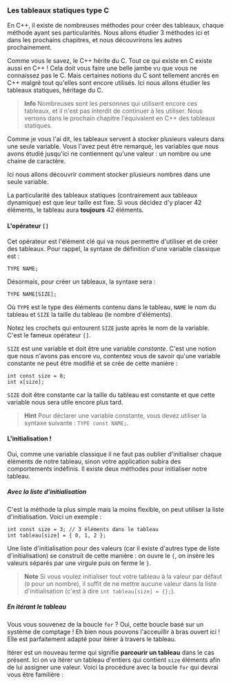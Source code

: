 ### Les tableaux statiques type C

En C++, il existe de nombreuses méthodes pour créer des tableaux, chaque méthode
ayant ses particularités. Nous allons étudier 3 méthodes ici et dans les
prochains chapitres, et nous découvrirons les autres prochainement.

Comme vous le savez, le C++ hérite du C. Tout ce qui existe en C existe aussi en
C++ ! Cela doit vous faire une belle jambe vu que vous ne connaissez pas le C.
Mais certaines notions du C sont tellement ancrés en C++ malgré tout qu'elles sont
encore utilisés. Ici nous allons étudier les tableaux statiques, héritage du C.

> **Info** Nombreuses sont les personnes qui utilisent encore ces tableaux, et
il n'est pas interdit de continuer à les utiliser. Nous verrons dans le
prochain chapitre l'équivalent en C++ des tableaux statiques.

Comme je vous l'ai dit, les tableaux servent à stocker plusieurs valeurs dans
une seule variable. Vous l'avez peut être remarqué, les variables que nous
avons étudié jusqu'ici ne contiennent qu'une valeur : un nombre ou une chaine
de caractère.

Ici nous allons découvrir comment stocker plusieurs nombres dans une seule
variable.

La particularité des tableaux statiques (contrairement aux tableaux dynamique)
est que leur taille est fixe. Si vous décidez d'y placer 42 éléments, le
tableau aura **toujours** 42 éléments.

#### L'opérateur ```[]```

Cet opérateur est l'élément clé qui va nous permettre d'utiliser et de créer des
tableaux. Pour rappel, la syntaxe de définition d'une variable classique est :

    TYPE NAME;
    
Désormais, pour créer un tableaux, la syntaxe sera :

    TYPE NAME[SIZE];
    
Où ```TYPE``` est le type des éléments contenu dans le tableau, ```NAME``` le
nom du tableau et ```SIZE``` la taille du tableau (le nombre d'éléments).

Notez les crochets qui entourent ```SIZE``` juste après le nom de la variable.
C'est le fameux opérateur ```[]```.

```SIZE``` est une variable et doit être une variable *constante*. C'est une
notion que nous n'avons pas encore vu, contentez vous de savoir qu'une
variable constante ne peut être modifié et se crée de cette manière :

    int const size = 8;
    int x[size];
    
```SIZE``` doit être constante car la taille du tableau est constante et que
cette variable nous sera utile encore plus tard.

> **Hint** Pour déclarer une variable constante, vous devez utiliser la syntaxe
suivante : ```TYPE const NAME;```.

#### L'initialisation !

Oui, comme une variable classique il ne faut pas oublier d'initialiser chaque
éléments de notre tableau, sinon votre application subira des comportements
indéfinis. Il existe deux méthodes pour initialiser notre tableau.

##### Avec la liste d'initialisation

C'est la méthode la plus simple mais la moins flexible, on peut utiliser la liste
d'initialisation. Voici un exemple :

    int const size = 3; // 3 éléments dans le tableau
    int tableau[size] = { 0, 1, 2 };
    
Une liste d'initialisation pour des valeurs (car il existe d'autres type de liste
d'initialisation) se construit de cette manière : on ouvre le ```{```, on insère
les valeurs séparés par une virgule puis on ferme le ```}```.

> **Note** Si vous voulez initialiser tout votre tableau à la valeur par défaut (```0``` pour
un nombre), il suffit de ne mettre aucune valeur dans la liste d'initialisation
(c'est à dire ```int tableau[size] = {};```).

##### En itérant le tableau

Vous vous souvenez de la boucle ```for``` ? Oui, cette boucle basé sur un système de
comptage ! Eh bien nous pouvons l'acceuillir à bras ouvert ici ! Elle est
parfaitement adapté pour itérer à travers le tableau.

Itérer est un nouveau terme qui signifie **parcourir un tableau** dans le cas présent.
Ici on va itérer un tableau d'entiers qui contient ```size``` éléments afin de lui
assigner une valeur. Voici la procédure avec la boucle ```for``` qui devrai vous être
familière : 